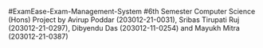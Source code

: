 #ExamEase-Exam-Management-System
#6th Semester Computer Science (Hons) Project by Avirup Poddar (203012-21-0031), Sribas Tirupati Ruj (203012-21-0297), Dibyendu Das (203012-11-0254) and Mayukh Mitra (203012-21-0387)
